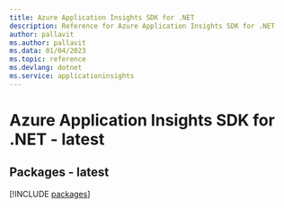 ```yaml
---
title: Azure Application Insights SDK for .NET
description: Reference for Azure Application Insights SDK for .NET
author: pallavit
ms.author: pallavit
ms.data: 01/04/2023
ms.topic: reference
ms.devlang: dotnet
ms.service: applicationinsights
---
```

# Azure Application Insights SDK for .NET - latest
## Packages - latest
[!INCLUDE [packages](application-insights-index.md)]
